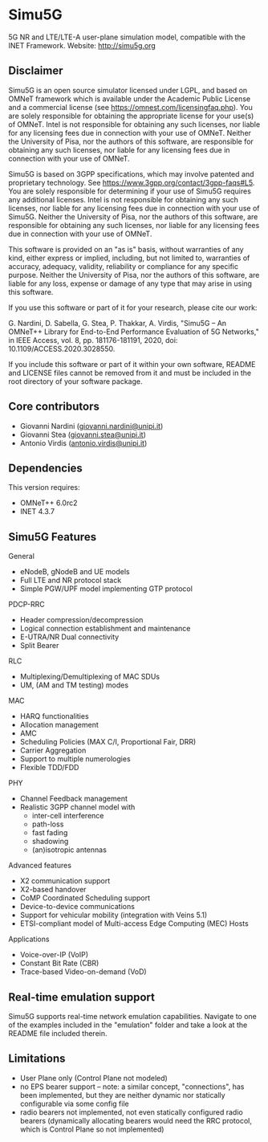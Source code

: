 ﻿Simu5G
=======

5G NR and LTE/LTE-A user-plane simulation model, compatible with the 
INET Framework.
Website: http://simu5g.org


Disclaimer
----------

  Simu5G is an open source simulator licensed under LGPL, and based on 
OMNeT framework which is available under the Academic Public License and 
a commercial license (see https://omnest.com/licensingfaq.php). You are 
solely responsible for obtaining the appropriate license for your use(s) 
of OMNeT. Intel is not responsible for obtaining any such licenses, nor 
liable for any licensing fees due in connection with your use of OMNeT.
Neither the University of Pisa, nor the authors of this software, are 
responsible for obtaining any such licenses, nor liable for any licensing
fees due in connection with your use of OMNeT.

  Simu5G is based on 3GPP specifications, which may involve patented and 
proprietary technology. See https://www.3gpp.org/contact/3gpp-faqs#L5. 
You are solely responsible for determining if your use of Simu5G requires 
any additional licenses. Intel is not responsible for obtaining any such 
licenses, nor liable for any licensing fees due in connection with your 
use of Simu5G. Neither the University of Pisa, nor the authors of this 
software, are responsible for obtaining any such licenses, nor liable 
for any licensing fees due in connection with your use of OMNeT.

  This software is provided on an "as is" basis, without warranties of
any kind, either express or implied, including, but not limited to, 
warranties of accuracy, adequacy, validity, reliability or compliance 
for any specific purpose. Neither the University of Pisa, nor the 
authors of this software, are liable for any loss, expense or damage 
of any type that may arise in using this software. 

  If you use this software or part of it for your research, please cite 
our work:
  
  G. Nardini, D. Sabella, G. Stea, P. Thakkar, A. Virdis, "Simu5G – An 
    OMNeT++ Library for End-to-End Performance Evaluation of 5G Networks,"
    in IEEE Access, vol. 8, pp. 181176-181191, 2020, 
    doi: 10.1109/ACCESS.2020.3028550.
  	
  If you include this software or part of it within your own software, 
README and LICENSE files cannot be removed from it and must be included 
in the root directory of your software package.
   	
  	
  	
Core contributors
-----------------

- Giovanni Nardini (giovanni.nardini@unipi.it)
- Giovanni Stea (giovanni.stea@unipi.it)
- Antonio Virdis (antonio.virdis@unipi.it)


Dependencies
------------

This version requires:

- OMNeT++ 6.0rc2
- INET 4.3.7


Simu5G Features
---------------

General

- eNodeB, gNodeB and UE models
- Full LTE and NR protocol stack
- Simple PGW/UPF model implementing GTP protocol

PDCP-RRC

- Header compression/decompression
- Logical connection establishment and maintenance
- E-UTRA/NR Dual connectivity
- Split Bearer 

RLC

- Multiplexing/Demultiplexing of MAC SDUs
- UM, (AM and TM testing) modes

MAC

- HARQ functionalities
- Allocation management
- AMC
- Scheduling Policies (MAX C/I, Proportional Fair, DRR)
- Carrier Aggregation
- Support to multiple numerologies
- Flexible TDD/FDD

PHY

- Channel Feedback management
- Realistic 3GPP channel model with
  - inter-cell interference
  - path-loss
  - fast fading
  - shadowing 
  - (an)isotropic antennas

Advanced features

- X2 communication support
- X2-based handover
- CoMP Coordinated Scheduling support
- Device-to-device communications
- Support for vehicular mobility (integration with Veins 5.1)
- ETSI-compliant model of Multi-access Edge Computing (MEC) Hosts


Applications

- Voice-over-IP (VoIP)
- Constant Bit Rate (CBR)
- Trace-based Video-on-demand (VoD)


Real-time emulation support
---------------------------

Simu5G supports real-time network emulation capabilities. Navigate to
one of the examples included in the "emulation" folder and take a look
at the README file included therein.


Limitations
-----------

- User Plane only (Control Plane not modeled)
- no EPS bearer support – note: a similar concept, "connections", has 
  been implemented, but they are neither dynamic nor statically 
  configurable via some config file
- radio bearers not implemented, not even statically configured radio 
  bearers (dynamically allocating bearers would need the RRC protocol, 
  which is Control Plane so not implemented)


